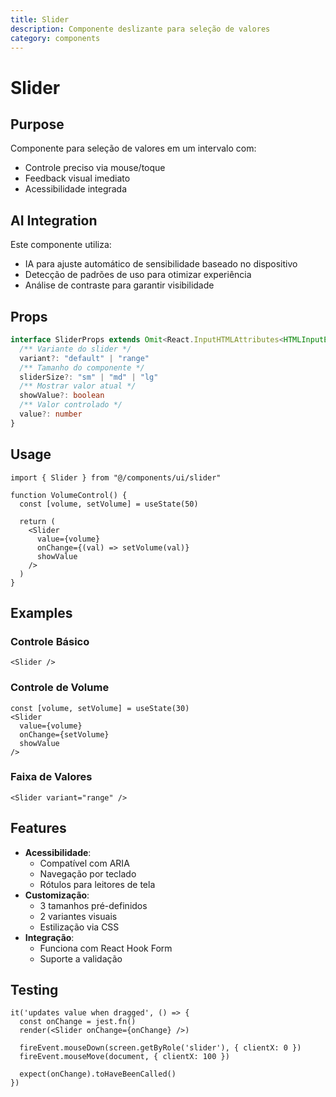 ```yaml
---
title: Slider
description: Componente deslizante para seleção de valores
category: components
---
```


# Slider

## Purpose
Componente para seleção de valores em um intervalo com:
- Controle preciso via mouse/toque
- Feedback visual imediato
- Acessibilidade integrada

## AI Integration
Este componente utiliza:
- IA para ajuste automático de sensibilidade baseado no dispositivo
- Detecção de padrões de uso para otimizar experiência
- Análise de contraste para garantir visibilidade

## Props
```ts
interface SliderProps extends Omit<React.InputHTMLAttributes<HTMLInputElement>, 'size'> {
  /** Variante do slider */
  variant?: "default" | "range"
  /** Tamanho do componente */
  sliderSize?: "sm" | "md" | "lg"
  /** Mostrar valor atual */
  showValue?: boolean
  /** Valor controlado */
  value?: number
}
```

## Usage
```tsx
import { Slider } from "@/components/ui/slider"

function VolumeControl() {
  const [volume, setVolume] = useState(50)
  
  return (
    <Slider
      value={volume}
      onChange={(val) => setVolume(val)}
      showValue
    />
  )
}
```

## Examples

### Controle Básico
```tsx
<Slider />
```

### Controle de Volume
```tsx
const [volume, setVolume] = useState(30)
<Slider 
  value={volume}
  onChange={setVolume}
  showValue
/>
```

### Faixa de Valores
```tsx
<Slider variant="range" />
```

## Features
- **Acessibilidade**:
  - Compatível com ARIA
  - Navegação por teclado
  - Rótulos para leitores de tela
- **Customização**:
  - 3 tamanhos pré-definidos
  - 2 variantes visuais
  - Estilização via CSS
- **Integração**:
  - Funciona com React Hook Form
  - Suporte a validação

## Testing
```tsx
it('updates value when dragged', () => {
  const onChange = jest.fn()
  render(<Slider onChange={onChange} />)
  
  fireEvent.mouseDown(screen.getByRole('slider'), { clientX: 0 })
  fireEvent.mouseMove(document, { clientX: 100 })
  
  expect(onChange).toHaveBeenCalled()
})
